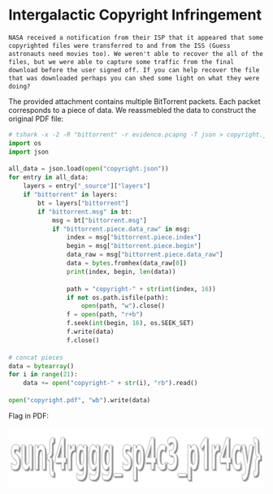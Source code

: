# Intergalactic Copyright Infringement

```
NASA received a notification from their ISP that it appeared that some copyrighted files were transferred to and from the ISS (Guess astronauts need movies too). We weren't able to recover the all of the files, but we were able to capture some traffic from the final download before the user signed off. If you can help recover the file that was downloaded perhaps you can shed some light on what they were doing?
```

The provided attachment contains multiple BitTorrent packets. Each packet corresponds to a piece of data. We reassmebled the data to construct the original PDF file:

```python
# tshark -x -2 -R "bittorrent" -r evidence.pcapng -T json > copyright.json
import os
import json

all_data = json.load(open("copyright.json"))
for entry in all_data:
    layers = entry["_source"]["layers"]
    if "bittorrent" in layers:
        bt = layers["bittorrent"]
        if "bittorrent.msg" in bt:
            msg = bt["bittorrent.msg"]
            if "bittorrent.piece.data_raw" in msg:
                index = msg["bittorrent.piece.index"]
                begin = msg["bittorrent.piece.begin"]
                data_raw = msg["bittorrent.piece.data_raw"]
                data = bytes.fromhex(data_raw[0])
                print(index, begin, len(data))

                path = "copyright-" + str(int(index, 16))
                if not os.path.isfile(path):
                    open(path, "w").close()
                f = open(path, "r+b")
                f.seek(int(begin, 16), os.SEEK_SET)
                f.write(data)
                f.close()

# concat pieces
data = bytearray()
for i in range(21):
    data += open("copyright-" + str(i), "rb").read()

open("copyright.pdf", "wb").write(data)
```

Flag in PDF:

![](./intergalactic-copyright-infringement.png)
